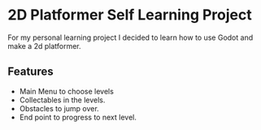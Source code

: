 # 2D Platformer Self Learning Project

For my personal learning project I decided to learn how to use Godot and make a 2d platformer.

## Features
- Main Menu to choose levels
- Collectables in the levels.
- Obstacles to jump over.
- End point to progress to next level.
